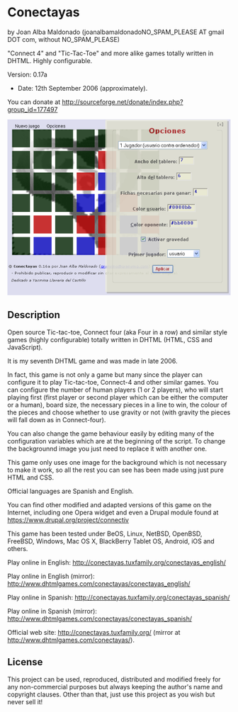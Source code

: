 Conectayas 
========== 
by Joan Alba Maldonado (joanalbamaldonadoNO_SPAM_PLEASE AT gmail DOT com, without NO_SPAM_PLEASE)

"Connect 4" and "Tic-Tac-Toe" and more alike games totally written in DHTML. Highly configurable.

Version: 0.17a 
- Date: 12th September 2006 (approximately).

You can donate at http://sourceforge.net/donate/index.php?group_id=177497


![ScreenShot](screenshot.gif)


## Description

Open source Tic-tac-toe, Connect four (aka Four in a row) and similar style games (highly configurable) totally written in DHTML (HTML, CSS and JavaScript).

It is my seventh DHTML game and was made in late 2006.

In fact, this game is not only a game but many since the player can configure it to play Tic-tac-toe, Connect-4 and other similar games. You can configure the number of human players (1 or 2 players), who will start playing first (first player or second player which can be either the computer or a human), board size, the necessary pieces in a line to win, the colour of the pieces and choose whether to use gravity or not (with gravity the pieces will fall down as in Connect-four).

You can also change the game behaviour easily by editing many of the configuration variables which are at the beginning of the script. To change the backgrounnd image you just need to replace it with another one.

This game only uses one image for the background which is not necessary to make it work, so all the rest you can see has been made using just pure HTML and CSS.

Official languages are Spanish and English.

You can find other modified and adapted versions of this game on the Internet, including one Opera widget and even a Drupal module found at https://www.drupal.org/project/connectiv

This game has been tested under BeOS, Linux, NetBSD, OpenBSD, FreeBSD, Windows, Mac OS X, BlackBerry Tablet OS, Android, iOS and others.

Play online in English: http://conectayas.tuxfamily.org/conectayas_english/

Play online in English (mirror): http://www.dhtmlgames.com/conectayas/conectayas_english/

Play online in Spanish: http://conectayas.tuxfamily.org/conectayas_spanish/

Play online in Spanish (mirror): http://www.dhtmlgames.com/conectayas/conectayas_spanish/

Official web site: http://conectayas.tuxfamily.org/ (mirror at http://www.dhtmlgames.com/conectayas/).


## License

This project can be used, reproduced, distributed and modified freely for any non-commercial purposes but always keeping the author's name and copyright clauses. Other than that, just use this project as you wish but never sell it!
